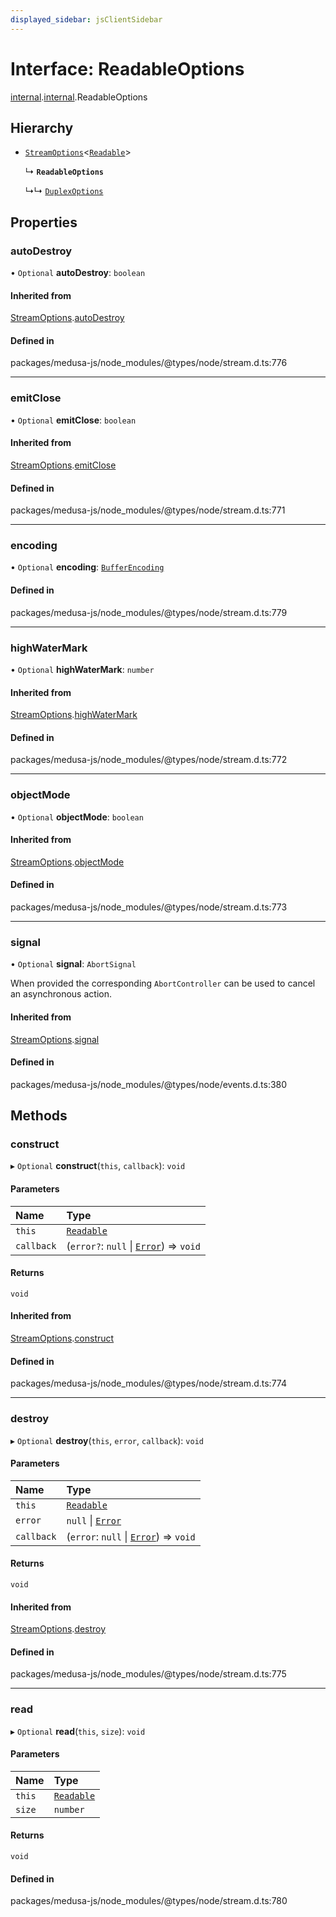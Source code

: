 ```yaml
---
displayed_sidebar: jsClientSidebar
---
```


# Interface: ReadableOptions

[internal](../modules/internal-8.md).[internal](../modules/internal-8.internal-2.md).ReadableOptions

## Hierarchy

- [`StreamOptions`](internal-8.internal-2.StreamOptions.md)<[`Readable`](../classes/internal-8.Readable.md)\>

  ↳ **`ReadableOptions`**

  ↳↳ [`DuplexOptions`](internal-8.DuplexOptions.md)

## Properties

### autoDestroy

• `Optional` **autoDestroy**: `boolean`

#### Inherited from

[StreamOptions](internal-8.internal-2.StreamOptions.md).[autoDestroy](internal-8.internal-2.StreamOptions.md#autodestroy)

#### Defined in

packages/medusa-js/node_modules/@types/node/stream.d.ts:776

___

### emitClose

• `Optional` **emitClose**: `boolean`

#### Inherited from

[StreamOptions](internal-8.internal-2.StreamOptions.md).[emitClose](internal-8.internal-2.StreamOptions.md#emitclose)

#### Defined in

packages/medusa-js/node_modules/@types/node/stream.d.ts:771

___

### encoding

• `Optional` **encoding**: [`BufferEncoding`](../modules/internal-8.md#bufferencoding)

#### Defined in

packages/medusa-js/node_modules/@types/node/stream.d.ts:779

___

### highWaterMark

• `Optional` **highWaterMark**: `number`

#### Inherited from

[StreamOptions](internal-8.internal-2.StreamOptions.md).[highWaterMark](internal-8.internal-2.StreamOptions.md#highwatermark)

#### Defined in

packages/medusa-js/node_modules/@types/node/stream.d.ts:772

___

### objectMode

• `Optional` **objectMode**: `boolean`

#### Inherited from

[StreamOptions](internal-8.internal-2.StreamOptions.md).[objectMode](internal-8.internal-2.StreamOptions.md#objectmode)

#### Defined in

packages/medusa-js/node_modules/@types/node/stream.d.ts:773

___

### signal

• `Optional` **signal**: `AbortSignal`

When provided the corresponding `AbortController` can be used to cancel an asynchronous action.

#### Inherited from

[StreamOptions](internal-8.internal-2.StreamOptions.md).[signal](internal-8.internal-2.StreamOptions.md#signal)

#### Defined in

packages/medusa-js/node_modules/@types/node/events.d.ts:380

## Methods

### construct

▸ `Optional` **construct**(`this`, `callback`): `void`

#### Parameters

| Name | Type |
| :------ | :------ |
| `this` | [`Readable`](../classes/internal-8.Readable.md) |
| `callback` | (`error?`: ``null`` \| [`Error`](../modules/internal-8.md#error)) => `void` |

#### Returns

`void`

#### Inherited from

[StreamOptions](internal-8.internal-2.StreamOptions.md).[construct](internal-8.internal-2.StreamOptions.md#construct)

#### Defined in

packages/medusa-js/node_modules/@types/node/stream.d.ts:774

___

### destroy

▸ `Optional` **destroy**(`this`, `error`, `callback`): `void`

#### Parameters

| Name | Type |
| :------ | :------ |
| `this` | [`Readable`](../classes/internal-8.Readable.md) |
| `error` | ``null`` \| [`Error`](../modules/internal-8.md#error) |
| `callback` | (`error`: ``null`` \| [`Error`](../modules/internal-8.md#error)) => `void` |

#### Returns

`void`

#### Inherited from

[StreamOptions](internal-8.internal-2.StreamOptions.md).[destroy](internal-8.internal-2.StreamOptions.md#destroy)

#### Defined in

packages/medusa-js/node_modules/@types/node/stream.d.ts:775

___

### read

▸ `Optional` **read**(`this`, `size`): `void`

#### Parameters

| Name | Type |
| :------ | :------ |
| `this` | [`Readable`](../classes/internal-8.Readable.md) |
| `size` | `number` |

#### Returns

`void`

#### Defined in

packages/medusa-js/node_modules/@types/node/stream.d.ts:780
